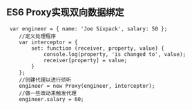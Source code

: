 ES6 Proxy实现双向数据绑定
--


	 var engineer = { name: 'Joe Sixpack', salary: 50 };
	    //定义处理程序
	    var interceptor = {
	        set: function (receiver, property, value) {
	            console.log(property, 'is changed to', value);
	            receiver[property] = value;
	        }
	    };
	    //创建代理以进行侦听
	    engineer = new Proxy(engineer, interceptor);
	    //做一些改动来触发代理
	    engineer.salary = 60;